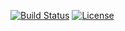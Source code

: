 [![Build Status](http://img.shields.io/travis/theodi/british_values.svg?style=flat-square)](https://travis-ci.org/theodi/british_values)
[![License](http://img.shields.io/:license-mit-blue.svg?style=flat-square)](http://theodi.mit-license.org)
